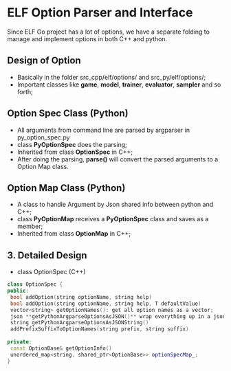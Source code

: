 # ELF Option Parser and Interface

Since ELF Go project has a lot of options, we have a separate folding to manage and implement options in both C++ and python.

## Design of Option
- Basically in the folder src_cpp/elf/options/ and src_py/elf/options/;
- Important classes like **game**, **model**, **trainer**, **evaluator**, **sampler** and so forth;

## Option Spec Class (Python)
- All arguments from command line are parsed by argparser in py_option_spec.py
- class **PyOptionSpec** does the parsing;
- Inherited from class **OptionSpec** in C++;
- After doing the parsing, **parse()** will convert the parsed arguments to a Option Map class.

## Option Map Class (Python)
- A class to handle Argument by Json shared info between python and C++;
- class **PyOptionMap** receives a **PyOptionSpec** class and saves as a member;
- Inherited from class **OptionMap** in C++;

## 3. Detailed Design
- class OptionSpec (C++)
```cpp
class OptionSpec {
public:
 bool addOption(string optionName, string help)
 bool addOption(string optionName, string help, T defaultValue)
 vector<string> getOptionNames(): get all option names as a vector;
 json **getPythonArgparseOptionsAsJSON()** wrap everything up in a json array;
 string getPythonArgparseOptionsAsJSONString()
 addPrefixSuffixToOptionNames(string prefix, string suffix)
 
private:
 const OptionBase& getOptionInfo()
 unordered_map<string, shared_ptr<OptionBase>> optionSpecMap_;
}
```
